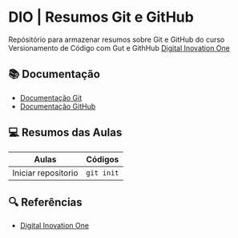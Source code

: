 # DIO | Resumos Git e GitHub

Repósitório para armazenar resumos sobre Git e GitHub do curso Versionamento de Código com Gut e GithHub
[Digital Inovation One](https://www.dio.me/)

## 📚️ Documentação
- [Documentação Git](https://git-scm.com/doc)
- [Documentação GitHub](http://docs.github.com/)

## 💻️ Resumos das Aulas

| Aulas | Códigos |
|-------|---------|
|Iniciar repositorio|``` git init ```|

## ️🔍️ Referências

- [Digital Inovation One](https://www.dio.me/)
